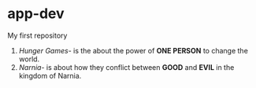 # app-dev
My first repository


1. *Hunger Games*- is the about the power of **ONE PERSON** to change the world.
2. *Narnia*- is about how they conflict between **GOOD** and **EVIL** in the kingdom of Narnia. 
